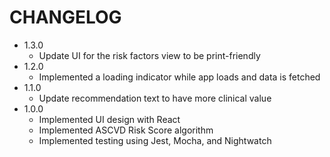 # CHANGELOG

* 1.3.0
    - Update UI for the risk factors view to be print-friendly
* 1.2.0
    - Implemented a loading indicator while app loads and data is fetched
* 1.1.0
    - Update recommendation text to have more clinical value 
* 1.0.0
    - Implemented UI design with React
    - Implemented ASCVD Risk Score algorithm
    - Implemented testing using Jest, Mocha, and Nightwatch
